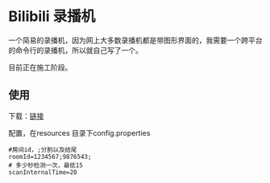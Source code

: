 # Bilibili 录播机

一个简易的录播机，因为网上大多数录播机都是带图形界面的，我需要一个跨平台的命令行的录播机，所以就自己写了一个。

目前正在施工阶段。

## 使用

下载：[链接](https://github.com/aowubulao/stream-spider/releases)

配置，在resources 目录下config.properties

```properties
#房间id，;分割以及结尾
roomId=1234567;9876543;
# 多少秒检测一次，最低15
scanInternalTime=20
```
